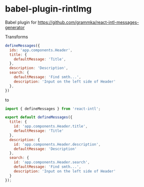 # babel-plugin-rintlmg
Babel plugin for https://github.com/grammka/react-intl-messages-generator

Transforms

```javascript
defineMessages({
  ids: 'app.components.Header',
  title: {
    defaultMessage: 'Title',
  },
  description: 'Description',
  search: {
    defaultMessage: 'Find smth...',
    description: 'Input on the left side of Header'
  },
})
```

to 

```javascript
import { defineMessages } from 'react-intl';

export default defineMessages({
  title: {
    id: 'app.components.Header.title',
    defaultMessage: 'Title'
  },
  description: {
    id: 'app.components.Header.description',
    defaultMessage: 'Description'
  },
  search: {
    id: 'app.components.Header.search',
    defaultMessage: 'Find smth...',
    description: 'Input on the left side of Header'
  }
});
```
